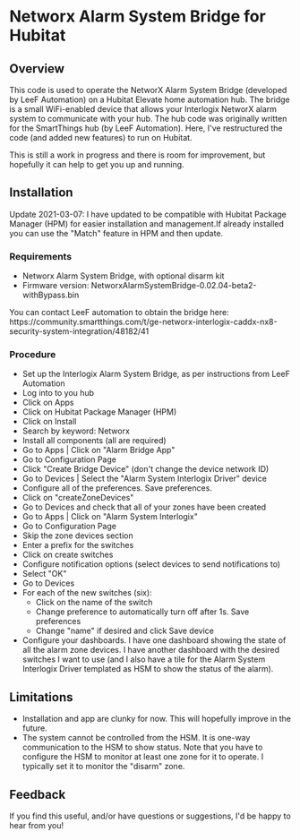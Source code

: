 <h1>Networx Alarm System Bridge for Hubitat</h1>
<h2>Overview</h2>
<p> This code is used to operate the NetworX Alarm System Bridge (developed by LeeF Automation) on a Hubitat Elevate home automation hub. The bridge is a small WiFi-enabled device that allows your Interlogix NetworX alarm system to communicate with your hub. The hub code was originally written for the SmartThings hub (by LeeF Automation). Here, I've restructured the code (and added new features) to run on Hubitat. <p> This is still a work in progress and there is room for improvement, but hopefully it can help to get you up and running.
<h2>Installation</h2>
<p>Update 2021-03-07: I have updated to be compatible with Hubitat Package Manager (HPM) for easier installation and management.If already installed you can use the "Match" feature in HPM and then update. </p>
<h3>Requirements</h3>
<ul>
<li>Networx Alarm System Bridge, with optional disarm kit
<li>Firmware version: NetworxAlarmSystemBridge-0.02.04-beta2-withBypass.bin
</ul>
<p>You can contact LeeF automation to obtain the bridge here: https://community.smartthings.com/t/ge-networx-interlogix-caddx-nx8-security-system-integration/48182/41
<h3>Procedure</h3>
<ul>
<li> Set up the Interlogix Alarm System Bridge, as per instructions from LeeF Automation
<li> Log into to you hub
<li> Click on Apps
<li> Click on Hubitat Package Manager (HPM)
<li> Click on Install
<li> Search by keyword: Networx
<li> Install all components (all are required)
<li> Go to Apps | Click on "Alarm Bridge App"
<li> Go to Configuration Page
<li> Click "Create Bridge Device" (don't change the device network ID)
<li> Go to Devices | Select the "Alarm System Interlogix Driver" device
<li> Configure all of the preferences. Save preferences.
<li> Click on "createZoneDevices"
<li> Go to Devices and check that all of your zones have been created
<li> Go to Apps | Click on "Alarm System Interlogix"
<li> Go to Configuration Page
<li> Skip the zone devices section
<li> Enter a prefix for the switches
<li> Click on create switches
<li> Configure notification options (select devices to send notifications to)
<li> Select "OK"
<li> Go to Devices
<li> For each of the new switches (six):
<ul>
<li> Click on the name of the switch
<li> Change preference to automatically turn off after 1s. Save preferences
<li> Change "name" if desired and click Save device
</ul>
<li> Configure your dashboards.  I have one dashboard showing the state of all the alarm zone devices. I have another dashboard with the desired switches I want to use (and I also have a tile for the Alarm System Interlogix Driver templated as HSM to show the status of the alarm).
</ul>
<h2>Limitations</h2>
<ul>
<li>Installation and app are clunky for now. This will hopefully improve in the future.
<li>The system cannot be controlled from the HSM.  It is one-way communication to the HSM to show status.  Note that you have to configure the HSM to monitor at least one zone for it to operate. I typically set it to monitor the "disarm" zone.
</ul>
<h2>Feedback</h2>
If you find this useful, and/or have questions or suggestions, I'd be happy to hear from you!

